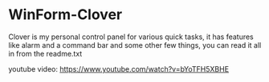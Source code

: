 # WinForm-Clover

 Clover is my personal control panel for various quick tasks, it has features like alarm and a command bar and some other few things, you can read it all in from the readme.txt

youtube video: https://www.youtube.com/watch?v=bYoTFH5XBHE
